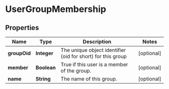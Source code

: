 

# UserGroupMembership


## Properties

| Name | Type | Description | Notes |
|------------ | ------------- | ------------- | -------------|
|**groupOid** | **Integer** | The unique object identifier (oid for short) for this group |  [optional] |
|**member** | **Boolean** | True if this user is a member of the group. |  [optional] |
|**name** | **String** | The name of this group. |  [optional] |



